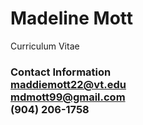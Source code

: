 # Madeline Mott
Curriculum Vitae <h3>

Contact Information <br>
maddiemott22@vt.edu <br>
mdmott99@gmail.com <br>
(904) 206-1758 <br>
